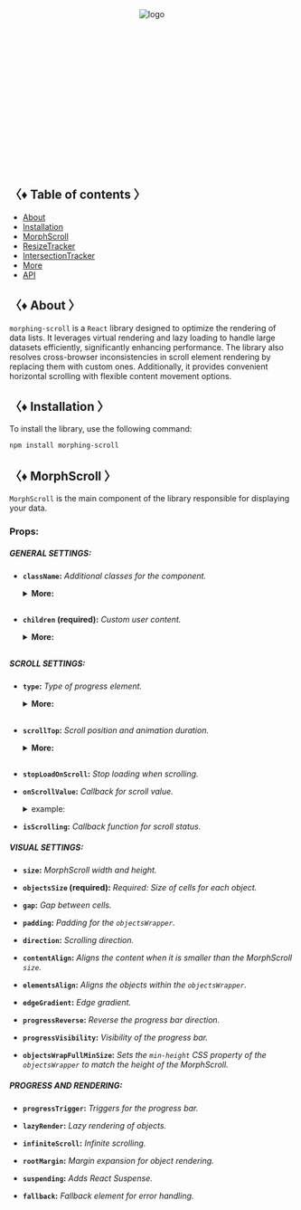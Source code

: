 <div align="center" style="height: 282px;">
  <img src="https://drive.google.com/uc?export=view&id=1zaKS3ZOVpeVEY2xcwZmUhdYuRBGBzZRR" alt="logo"/>
</div>

## 〈♦ Table of contents 〉

- [About](#-about-)
- [Installation](#-installation-)
- [MorphScroll](#-morph_scroll-)
- [ResizeTracker](#-resizet_racker-)
- [IntersectionTracker](#-intersection_tracker-)
- [More](#-More-)
- [API](#-api-)

## 〈♦ About 〉

`morphing-scroll` is a `React` library designed to optimize the rendering of data lists. It leverages virtual rendering and lazy loading to handle large datasets efficiently, significantly enhancing performance. The library also resolves cross-browser inconsistencies in scroll element rendering by replacing them with custom ones. Additionally, it provides convenient horizontal scrolling with flexible content movement options.

## 〈♦ Installation 〉

To install the library, use the following command:

```bash
npm install morphing-scroll
```

## 〈♦ MorphScroll 〉

`MorphScroll` is the main component of the library responsible for displaying your data.

### Props:

##### GENERAL SETTINGS:

- **`className`:** _Additional classes for the component._<br />
  <details>
  <summary><strong>More:</strong></summary>
  <strong>‣ Type:</strong> string<br />
  <strong>‣ Description:</strong> <em><br />
  This parameter allows you to apply custom CSS classes to the <code>MorphScroll</code> component, enabling further customization and styling to fit your design needs.✨</em><br />
  <strong>‣ Example:</strong>

  ```tsx
  <MorphScroll
    className="my-class"
    // another props
  >
    {children}
  </MorphScroll>
  ```

  </details>
  <h2>

- **`children` (required):** _Custom user content._
  <details>
  <summary><strong>More:</strong></summary>
  <strong>Type:</strong> React.ReactNode<br />
  <strong>Description:</strong> <em><br />
  This is where you can pass your list elements.<br />
  Make sure to provide unique keys for each list item, as per React's rules. The <code>MorphScroll</code> component ensures that the cells it generates will use the same keys as your list items, allowing it to render the correct cells for the current list.<br />
  Additionally, <code>MorphScroll</code> handles a passed <code>null</code> value the same way as <code>undefined</code>, rendering nothing in both cases.</em><br />

  <strong>Example:</strong>

  ```tsx
  <MorphScroll
  // your props
  >
    {children}
  </MorphScroll>
  ```

  </details>
  <h2>

##### SCROLL SETTINGS:

- **`type`:** _Type of progress element._<br />
    <details>
    <summary><strong>More:</strong></summary>
    <strong>Type:</strong> "scroll" | "slider"<br />
    <strong>Default:</strong> "scroll"<br />
    <strong>Description:</strong> <em><br />
    This parameter defines how the provided <code>progressElement</code> behaves within <code>progressTrigger</code> and how you interact with it.<br />
    With the default <code>type="scroll"</code>, it functions as a typical scrollbar. However, with <code>type="slider"</code>, it displays distinct elements indicating the number of full scroll steps within the list.<br />
    For More details, refer to <code>progressTrigger/progressElement</code>.</em><br />
    <strong>Example:</strong>

  ```tsx
  <MorphScroll
    type="slider"
    // another props
  >
    {children}
  </MorphScroll>
  ```

    </details>
    <h2>

- **`scrollTop`:** _Scroll position and animation duration._
  <details>
  <summary><strong>More:</strong></summary>
  <strong>Type:</strong> { value: number | "end"; duration?: number }<br />
  <strong>Default:</strong> { value: 1; duration: 200 }<br />
  <strong>Description:</strong> <em><br />
  The default value for <code>value</code> is set to 1 to prevent sudden scrolling to the start of the list, especially when loading new elements at the top of the MorphScroll. The value <code>"end"</code> scrolls to the end of the list upon loading and is useful when adding new items to the bottom of the list and will not work when adding new items to the top.<br />
  The <code>duration</code> parameter specifies the scrolling speed for the <code>scrollTop</code> values. This parameter is optional and you can only use `value'.</em><br />
  <strong>example:</strong>

  ```tsx
  <MorphScroll
    scrollTop={{ value: 100; duration: 100 }}
    // another props
  >
    {children}
  </MorphScroll>
  ```

  </details>
  <h2>

- **`stopLoadOnScroll`:** _Stop loading when scrolling._

- **`onScrollValue`:** _Callback for scroll value._
  <details>
  <summary>example:</summary>
    onScrollValue={[
     (scroll) => scroll > 200 && console.log("scroll > 200")
    ]}
  </details>

- **`isScrolling`:** _Callback function for scroll status._

##### VISUAL SETTINGS:

- **`size`:** _MorphScroll width and height._

- **`objectsSize` (required):** _Required: Size of cells for each object._

- **`gap`:** _Gap between cells._

- **`padding`:** _Padding for the `objectsWrapper`._

- **`direction`:** _Scrolling direction._

- **`contentAlign`:** _Aligns the content when it is smaller than the MorphScroll `size`._

- **`elementsAlign`:** _Aligns the objects within the `objectsWrapper`._

- **`edgeGradient`:** _Edge gradient._

- **`progressReverse`:** _Reverse the progress bar direction._

- **`progressVisibility`:** _Visibility of the progress bar._

- **`objectsWrapFullMinSize`:** _Sets the `min-height` CSS property of the `objectsWrapper` to match the height of the MorphScroll._

##### PROGRESS AND RENDERING:

- **`progressTrigger`:** _Triggers for the progress bar._

- **`lazyRender`:** _Lazy rendering of objects._

- **`infiniteScroll`:** _Infinite scrolling._

- **`rootMargin`:** _Margin expansion for object rendering._

- **`suspending`:** _Adds React Suspense._
- **`fallback`:** _Fallback element for error handling._
